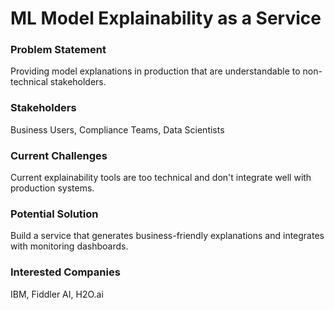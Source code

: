 # ML Model Explainability as a Service

### Problem Statement
Providing model explanations in production that are understandable to non-technical stakeholders.

### Stakeholders
Business Users, Compliance Teams, Data Scientists

### Current Challenges
Current explainability tools are too technical and don't integrate well with production systems.

### Potential Solution
Build a service that generates business-friendly explanations and integrates with monitoring dashboards.

### Interested Companies
IBM, Fiddler AI, H2O.ai